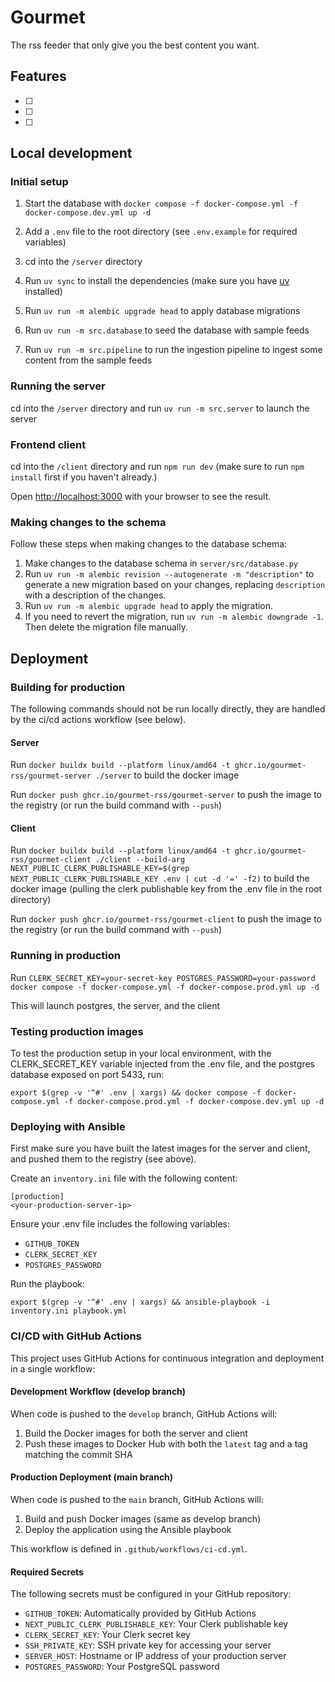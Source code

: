 # Gourmet

The rss feeder that only give you the best content you want.

## Features

- [ ]
- [ ]
- [ ]

## Local development

### Initial setup

1. Start the database with `docker compose -f docker-compose.yml -f docker-compose.dev.yml up -d`

2. Add a `.env` file to the root directory (see `.env.example` for required variables)

3. cd into the `/server` directory

4. Run `uv sync` to install the dependencies (make sure you have [uv](https://github.com/astral-sh/uv) installed)

5. Run `uv run -m alembic upgrade head` to apply database migrations

6. Run `uv run -m src.database` to seed the database with sample feeds

7. Run `uv run -m src.pipeline` to run the ingestion pipeline to ingest some content from the sample feeds

### Running the server

cd into the `/server` directory and run `uv run -m src.server` to launch the server

### Frontend client

cd into the `/client` directory and run `npm run dev` (make sure to run `npm install` first if you haven't already.)

Open [http://localhost:3000](http://localhost:3000) with your browser to see the result.

### Making changes to the schema

Follow these steps when making changes to the database schema:

1. Make changes to the database schema in `server/src/database.py`
2. Run `uv run -m alembic revision --autogenerate -m "description"` to generate a new migration based on your changes, replacing `description` with a description of the changes.
3. Run `uv run -m alembic upgrade head` to apply the migration.
4. If you need to revert the migration, run `uv run -m alembic downgrade -1`. Then delete the migration file manually.

## Deployment

### Building for production

The following commands should not be run locally directly, they are handled by the ci/cd actions workflow (see below).

#### Server

Run `docker buildx build --platform linux/amd64 -t ghcr.io/gourmet-rss/gourmet-server ./server` to build the docker image

Run `docker push ghcr.io/gourmet-rss/gourmet-server` to push the image to the registry (or run the build command with `--push`)

#### Client

Run `docker buildx build --platform linux/amd64 -t ghcr.io/gourmet-rss/gourmet-client ./client --build-arg NEXT_PUBLIC_CLERK_PUBLISHABLE_KEY=$(grep NEXT_PUBLIC_CLERK_PUBLISHABLE_KEY .env | cut -d '=' -f2)` to build the docker image (pulling the clerk publishable key from the .env file in the root directory)

Run `docker push ghcr.io/gourmet-rss/gourmet-client` to push the image to the registry (or run the build command with `--push`)

### Running in production

Run `CLERK_SECRET_KEY=your-secret-key POSTGRES_PASSWORD=your-password docker compose -f docker-compose.yml -f docker-compose.prod.yml up -d`

This will launch postgres, the server, and the client

### Testing production images

To test the production setup in your local environment, with the CLERK_SECRET_KEY variable injected from the .env file, and the postgres database exposed on port 5433, run:

```
export $(grep -v '^#' .env | xargs) && docker compose -f docker-compose.yml -f docker-compose.prod.yml -f docker-compose.dev.yml up -d
```

### Deploying with Ansible

First make sure you have built the latest images for the server and client, and pushed them to the registry (see above).

Create an `inventory.ini` file with the following content:

```
[production]
<your-production-server-ip>
```

Ensure your .env file includes the following variables:

- `GITHUB_TOKEN`
- `CLERK_SECRET_KEY`
- `POSTGRES_PASSWORD`

Run the playbook:

```
export $(grep -v '^#' .env | xargs) && ansible-playbook -i inventory.ini playbook.yml
```

### CI/CD with GitHub Actions

This project uses GitHub Actions for continuous integration and deployment in a single workflow:

#### Development Workflow (develop branch)

When code is pushed to the `develop` branch, GitHub Actions will:

1. Build the Docker images for both the server and client
2. Push these images to Docker Hub with both the `latest` tag and a tag matching the commit SHA

#### Production Deployment (main branch)

When code is pushed to the `main` branch, GitHub Actions will:

1. Build and push Docker images (same as develop branch)
2. Deploy the application using the Ansible playbook

This workflow is defined in `.github/workflows/ci-cd.yml`.

#### Required Secrets

The following secrets must be configured in your GitHub repository:

- `GITHUB_TOKEN`: Automatically provided by GitHub Actions
- `NEXT_PUBLIC_CLERK_PUBLISHABLE_KEY`: Your Clerk publishable key
- `CLERK_SECRET_KEY`: Your Clerk secret key
- `SSH_PRIVATE_KEY`: SSH private key for accessing your server
- `SERVER_HOST`: Hostname or IP address of your production server
- `POSTGRES_PASSWORD`: Your PostgreSQL password
